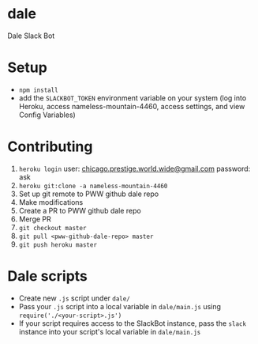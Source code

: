 # dale
Dale Slack Bot

# Setup
* `npm install`
* add the `SLACKBOT_TOKEN` environment variable on your system (log into Heroku, access nameless-mountain-4460, access settings, and view Config Variables)

# Contributing
1. `heroku login` user: chicago.prestige.world.wide@gmail.com password: ask
2. `heroku git:clone -a nameless-mountain-4460`
3. Set up git remote to PWW github dale repo
4. Make modifications
5. Create a PR to PWW github dale repo
6. Merge PR
7. `git checkout master`
8. `git pull <pww-github-dale-repo> master`
9. `git push heroku master`

# Dale scripts
* Create new `.js` script under `dale/`
* Pass your `.js` script into a local variable in `dale/main.js` using `require('./<your-script>.js')`
* If your script requires access to the SlackBot instance, pass the `slack` instance into your script's local variable in `dale/main.js`
